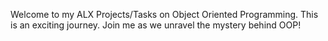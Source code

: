 Welcome to my ALX Projects/Tasks on Object Oriented Programming.
This is an exciting journey.
Join me as we unravel the mystery behind OOP!
